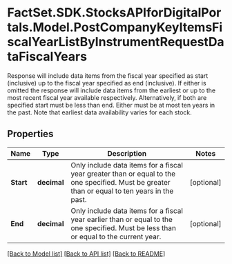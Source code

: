 # FactSet.SDK.StocksAPIforDigitalPortals.Model.PostCompanyKeyItemsFiscalYearListByInstrumentRequestDataFiscalYears
Response will include data items from the fiscal year specified as start (inclusive) up to the fiscal year specified as end (inclusive). If either is omitted the response will include data items from the earliest or up to the most recent fiscal year available respectively. Alternatively, if both are specified start must be less than end. Either must be at most ten years in the past. Note that earliest data availability varies for each stock.

## Properties

Name | Type | Description | Notes
------------ | ------------- | ------------- | -------------
**Start** | **decimal** | Only include data items for a fiscal year greater than or equal to the one specified. Must be greater than or equal to ten years in the past. | [optional] 
**End** | **decimal** | Only include data items for a fiscal year earlier than or equal to the one specified. Must be less than or equal to the current year. | [optional] 

[[Back to Model list]](../README.md#documentation-for-models) [[Back to API list]](../README.md#documentation-for-api-endpoints) [[Back to README]](../README.md)

